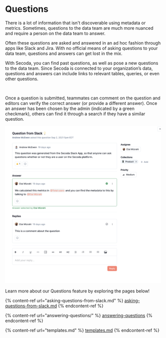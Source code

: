 # Questions

There is a lot of information that isn't discoverable using metadata or metrics. Sometimes, questions to the data team are much more nuanced and require a person on the data team to answer.

Often these questions are asked and answered in an ad hoc fashion through apps like Slack and Jira. With no official means of asking questions to your data team, questions and answers can get lost in the mix.&#x20;

With Secoda, you can find past questions, as well as pose a new questions to the data team. Since Secoda is connected to your organization’s data, questions and answers can include links to relevant tables, queries, or even other questions.

<figure><img src="../../.gitbook/assets/Kapture 2023-05-15 at 16.19.21.gif" alt=""><figcaption></figcaption></figure>

Once a question is submitted, teammates can comment on the question and editors can verify the correct answer (or provide a different answer). Once an answer has been chosen by the admin (indicated by a green checkmark), others can find it through a search if they have a similar question.

![](../../.gitbook/assets/question.png)

Learn more about our Questions feature by exploring the pages below!

{% content-ref url="asking-questions-from-slack.md" %}
[asking-questions-from-slack.md](asking-questions-from-slack.md)
{% endcontent-ref %}

{% content-ref url="answering-questions/" %}
[answering-questions](answering-questions/)
{% endcontent-ref %}

{% content-ref url="templates.md" %}
[templates.md](templates.md)
{% endcontent-ref %}
